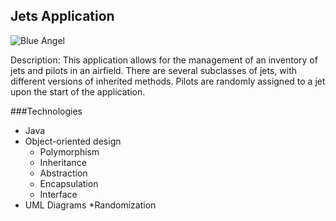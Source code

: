 ## Jets Application

![Blue Angel](https://www.clipartmax.com/png/small/13-139345_free-blue-angel-cliparts-download-free-clip-art-free-blue-angels-clip.png)

Description: This application allows for the management of an inventory of jets and pilots in an airfield.  There are several subclasses of jets, with different versions of inherited methods. Pilots are randomly assigned to a jet upon the start of the application.  

###Technologies
* Java
* Object-oriented design
  * Polymorphism
  * Inheritance
  * Abstraction
  * Encapsulation
  * Interface
* UML Diagrams
*Randomization


